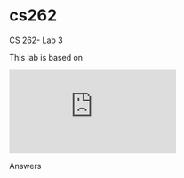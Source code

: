 # cs262

CS 262- Lab 3

This lab is based on

![Lab 3](https://cs.calvin.edu/courses/cs/262/kvlinden/03management/lab.html)

Answers


